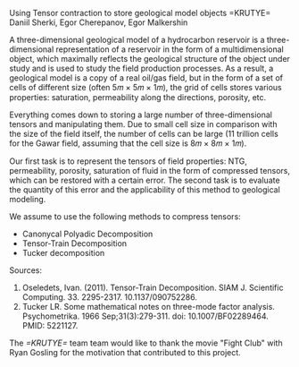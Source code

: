Using Tensor contraction to store geological model objects
=KRUTYE=
Daniil Sherki, Egor Cherepanov, Egor Malkershin

A three-dimensional geological model of a hydrocarbon reservoir is a three-dimensional representation of a reservoir in the form of a multidimensional object, which maximally reflects the geological structure of the object under study and is used to study the field production processes. As a result, a geological model is a copy of a real oil/gas field, but in the form of a set of cells of different size (often 5𝑚 × 5𝑚 × 1𝑚), the grid of cells stores various properties: saturation, permeability along the directions, porosity, etc.

Everything comes down to storing a large number of three-dimensional tensors and manipulating them. Due to small cell size in comparison with the size of the field itself, the number of cells can be large (11 trillion cells for the Gawar field, assuming that the cell size is 8𝑚 × 8𝑚 × 1𝑚).

Our first task is to represent the tensors of field properties: NTG, permeability, porosity, saturation of fluid in the form of compressed tensors, which can be restored with a certain error. The second task is to evaluate the quantity of this error and the applicability of this method to geological modeling.

We assume to use the following methods to compress tensors:
* Canonycal Polyadic Decomposition
* Tensor-Train Decomposition
* Tucker decomposition

Sources:
1. Oseledets, Ivan. (2011). Tensor-Train Decomposition. SIAM J. Scientific Computing. 33. 2295-2317. 10.1137/090752286.
2. Tucker LR. Some mathematical notes on three-mode factor analysis. Psychometrika. 1966 Sep;31(3):279-311. doi: 10.1007/BF02289464. PMID: 5221127.

The _=*KRUTYE*=_ team team would like to thank the movie "Fight Club" with Ryan Gosling for the motivation that contributed to this project.
